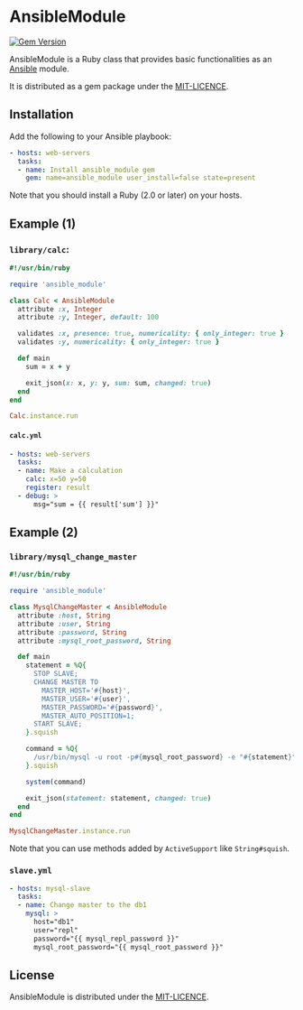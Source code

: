 AnsibleModule
=============

[![Gem Version](https://badge.fury.io/rb/ansible_module.svg)](http://badge.fury.io/rb/ansible_module)

AnsibleModule is a Ruby class that provides basic functionalities as an [Ansible](http://ansible.com) module.

It is distributed as a gem package under the [MIT-LICENCE](MIT-LICENSE).

Installation
------------

Add the following to your Ansible playbook:

```yaml
- hosts: web-servers
  tasks:
  - name: Install ansible_module gem
    gem: name=ansible_module user_install=false state=present
```

Note that you should install a Ruby (2.0 or later) on your hosts.

Example (1)
-----------

### `library/calc`:

```ruby
#!/usr/bin/ruby

require 'ansible_module'

class Calc < AnsibleModule
  attribute :x, Integer
  attribute :y, Integer, default: 100

  validates :x, presence: true, numericality: { only_integer: true }
  validates :y, numericality: { only_integer: true }

  def main
    sum = x + y

    exit_json(x: x, y: y, sum: sum, changed: true)
  end
end

Calc.instance.run
```

#### `calc.yml`

```yaml
- hosts: web-servers
  tasks:
  - name: Make a calculation
    calc: x=50 y=50
    register: result
  - debug: >
      msg="sum = {{ result['sum'] }}"
```


Example (2)
-----------

### `library/mysql_change_master`

```ruby
#!/usr/bin/ruby

require 'ansible_module'

class MysqlChangeMaster < AnsibleModule
  attribute :host, String
  attribute :user, String
  attribute :password, String
  attribute :mysql_root_password, String

  def main
    statement = %Q{
      STOP SLAVE;
      CHANGE MASTER TO
        MASTER_HOST='#{host}',
        MASTER_USER='#{user}',
        MASTER_PASSWORD='#{password}',
        MASTER_AUTO_POSITION=1;
      START SLAVE;
    }.squish

    command = %Q{
      /usr/bin/mysql -u root -p#{mysql_root_password} -e "#{statement}"
    }.squish

    system(command)

    exit_json(statement: statement, changed: true)
  end
end

MysqlChangeMaster.instance.run
```

Note that you can use methods added by `ActiveSupport` like `String#squish`.

### `slave.yml`

```yaml
- hosts: mysql-slave
  tasks:
  - name: Change master to the db1
    mysql: >
      host="db1"
      user="repl"
      password="{{ mysql_repl_password }}"
      mysql_root_password="{{ mysql_root_password }}"
```


License
-------

AnsibleModule is distributed under the [MIT-LICENCE](MIT-LICENSE).
